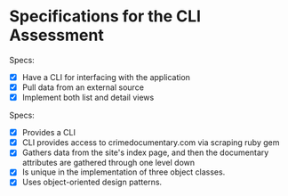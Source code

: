 # Specifications for the CLI Assessment

Specs:
- [x] Have a CLI for interfacing with the application
- [x] Pull data from an external source
- [x] Implement both list and detail views

Specs:
- [x] Provides a CLI
- [x] CLI provides access to crimedocumentary.com via scraping ruby gem
- [x] Gathers data from the site's index page, and then the documentary attributes are gathered through one level down
- [x] Is unique in the implementation of three object classes.
- [x] Uses object-oriented design patterns.
